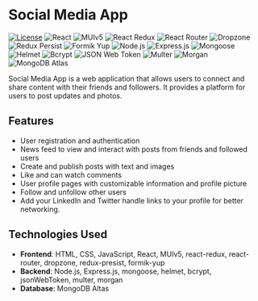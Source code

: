 # Social Media App

[![License](https://img.shields.io/badge/license-MIT-blue.svg)](https://github.com/KulkarniShrinivas/social-media-app/blob/main/LICENSE) ![React](https://img.shields.io/badge/-React-61DAFB?logo=react&logoColor=white) ![MUIv5](https://img.shields.io/badge/-MUIv5-0081CB?logo=material-ui&logoColor=white) ![React Redux](https://img.shields.io/badge/-React_Redux-764ABC?logo=redux&logoColor=white) ![React Router](https://img.shields.io/badge/-React_Router-CA4245?logo=react-router&logoColor=white) ![Dropzone](https://img.shields.io/badge/-Dropzone-00BFFF?logo=dropbox&logoColor=white) ![Redux Persist](https://img.shields.io/badge/-Redux_Persist-764ABC?logo=redux&logoColor=white) ![Formik Yup](https://img.shields.io/badge/-Formik_Yup-FF69B4?logo=formik&logoColor=white) ![Node.js](https://img.shields.io/badge/-Node.js-339933?logo=node.js&logoColor=white) ![Express.js](https://img.shields.io/badge/-Express.js-000000?logo=express&logoColor=white) ![Mongoose](https://img.shields.io/badge/-Mongoose-880000?logo=mongodb&logoColor=white) ![Helmet](https://img.shields.io/badge/-Helmet-000000?logo=helmet&logoColor=white) ![Bcrypt](https://img.shields.io/badge/-Bcrypt-004080?logo=npm&logoColor=white) ![JSON Web Token](https://img.shields.io/badge/-JSON_Web_Token-000000?logo=json-web-tokens&logoColor=white) ![Multer](https://img.shields.io/badge/-Multer-FF7F50?logo=node.js&logoColor=white) ![Morgan](https://img.shields.io/badge/-Morgan-000000?logo=node.js&logoColor=white) ![MongoDB Atlas](https://img.shields.io/badge/-MongoDB_Atlas-47A248?logo=mongodb&logoColor=white)

Social Media App is a web application that allows users to connect and share content with their friends and followers. It provides a platform for users to post updates and photos.
## Features

- User registration and authentication
- News feed to view and interact with posts from friends and followed users
- Create and publish posts with text and images
- Like and can watch comments
- User profile pages with customizable information and profile picture
- Follow and unfollow other users
- Add your LinkedIn and Twitter handle links to your profile for better networking.

## Technologies Used

- **Frontend**: HTML, CSS, JavaScript, React, MUIv5, react-redux, react-router, dropzone, redux-presist, formik-yup
- **Backend**: Node.js, Express.js, mongoose, helmet, bcrypt, jsonWebToken, multer, morgan
- **Database**: MongoDB Altas


